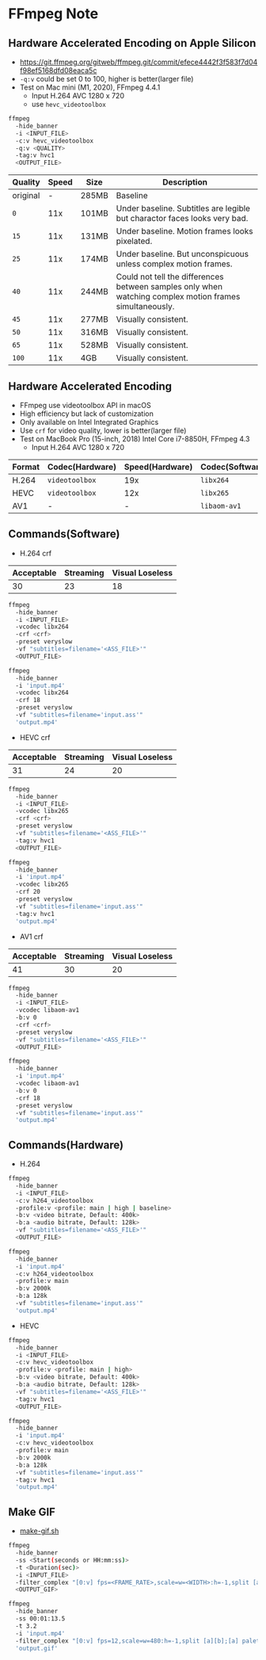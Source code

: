# FFmpeg Note

## Hardware Accelerated Encoding on Apple Silicon

- <https://git.ffmpeg.org/gitweb/ffmpeg.git/commit/efece4442f3f583f7d04f98ef5168dfd08eaca5c>
- `-q:v` could be set 0 to 100, higher is better(larger file)
- Test on Mac mini (M1, 2020), FFmpeg 4.4.1
  - Input H.264 AVC 1280 x 720
  - use `hevc_videotoolbox`

```bash
ffmpeg
  -hide_banner
  -i <INPUT_FILE>
  -c:v hevc_videotoolbox
  -q:v <QUALITY>
  -tag:v hvc1
  <OUTPUT_FILE>
```

| Quality  | Speed | Size  | Description                                                                                             |
| -------- | ----- | ----- | ------------------------------------------------------------------------------------------------------- |
| original | -     | 285MB | Baseline                                                                                                |
| `0`      | 11x   | 101MB | Under baseline. Subtitles are legible but charactor faces looks very bad.                               |
| `15`     | 11x   | 131MB | Under baseline. Motion frames looks pixelated.                                                          |
| `25`     | 11x   | 174MB | Under baseline. But unconspicuous unless complex motion frames.                                         |
| `40`     | 11x   | 244MB | Could not tell the differences between samples only when watching complex motion frames simultaneously. |
| `45`     | 11x   | 277MB | Visually consistent.                                                                                    |
| `50`     | 11x   | 316MB | Visually consistent.                                                                                    |
| `65`     | 11x   | 528MB | Visually consistent.                                                                                    |
| `100`    | 11x   | 4GB   | Visually consistent.                                                                                    |

## Hardware Accelerated Encoding

- FFmpeg use videotoolbox API in macOS
- High efficiency but lack of customization
- Only available on Intel Integrated Graphics
- Use `crf` for video quality, lower is better(larger file)
- Test on MacBook Pro (15-inch, 2018) Intel Core i7-8850H, FFmpeg 4.3
  - Input H.264 AVC 1280 x 720

| Format | Codec(Hardware) | Speed(Hardware) | Codec(Software) | Speed(Software) |
| ------ | --------------- | --------------- | --------------- | --------------- |
| H.264  | `videotoolbox`  | 19x             | `libx264`       | 5x              |
| HEVC   | `videotoolbox`  | 12x             | `libx265`       | 0.1x            |
| AV1    | -               | -               | `libaom-av1`    | 0.01x           |

## Commands(Software)

- H.264 crf

| Acceptable | Streaming | Visual Loseless |
| ---------- | --------- | --------------- |
| 30         | 23        | 18              |

```bash
ffmpeg
  -hide_banner
  -i <INPUT_FILE>
  -vcodec libx264
  -crf <crf>
  -preset veryslow
  -vf "subtitles=filename='<ASS_FILE>'"
  <OUTPUT_FILE>
```

```bash
ffmpeg
  -hide_banner
  -i 'input.mp4'
  -vcodec libx264
  -crf 18
  -preset veryslow
  -vf "subtitles=filename='input.ass'"
  'output.mp4'
```

- HEVC crf

| Acceptable | Streaming | Visual Loseless |
| ---------- | --------- | --------------- |
| 31         | 24        | 20              |

```bash
ffmpeg
  -hide_banner
  -i <INPUT_FILE>
  -vcodec libx265
  -crf <crf>
  -preset veryslow
  -vf "subtitles=filename='<ASS_FILE>'"
  -tag:v hvc1
  <OUTPUT_FILE>
```

```bash
ffmpeg
  -hide_banner
  -i 'input.mp4'
  -vcodec libx265
  -crf 20
  -preset veryslow
  -vf "subtitles=filename='input.ass'"
  -tag:v hvc1
  'output.mp4'
```

- AV1 crf

| Acceptable | Streaming | Visual Loseless |
| ---------- | --------- | --------------- |
| 41         | 30        | 20              |

```bash
ffmpeg
  -hide_banner
  -i <INPUT_FILE>
  -vcodec libaom-av1
  -b:v 0
  -crf <crf>
  -preset veryslow
  -vf "subtitles=filename='<ASS_FILE>'"
  <OUTPUT_FILE>
```

```bash
ffmpeg
  -hide_banner
  -i 'input.mp4'
  -vcodec libaom-av1
  -b:v 0
  -crf 18
  -preset veryslow
  -vf "subtitles=filename='input.ass'"
  'output.mp4'
```

## Commands(Hardware)

- H.264

```bash
ffmpeg
  -hide_banner
  -i <INPUT_FILE>
  -c:v h264_videotoolbox
  -profile:v <profile: main | high | baseline>
  -b:v <video bitrate, Default: 400k>
  -b:a <audio bitrate, Default: 128k>
  -vf "subtitles=filename='<ASS_FILE>'"
  <OUTPUT_FILE>
```

```bash
ffmpeg
  -hide_banner
  -i 'input.mp4'
  -c:v h264_videotoolbox
  -profile:v main
  -b:v 2000k
  -b:a 128k
  -vf "subtitles=filename='input.ass'"
  'output.mp4'
```

- HEVC

```bash
ffmpeg
  -hide_banner
  -i <INPUT_FILE>
  -c:v hevc_videotoolbox
  -profile:v <profile: main | high>
  -b:v <video bitrate, Default: 400k>
  -b:a <audio bitrate, Default: 128k>
  -vf "subtitles=filename='<ASS_FILE>'"
  -tag:v hvc1
  <OUTPUT_FILE>
```

```bash
ffmpeg
  -hide_banner
  -i 'input.mp4'
  -c:v hevc_videotoolbox
  -profile:v main
  -b:v 2000k
  -b:a 128k
  -vf "subtitles=filename='input.ass'"
  -tag:v hvc1
  'output.mp4'
```

## Make GIF

- [make-gif.sh](../scripts/make-gif.sh)

```bash
ffmpeg
  -hide_banner
  -ss <Start(seconds or HH:mm:ss)>
  -t <Duration(sec)>
  -i <INPUT_FILE>
  -filter_complex "[0:v] fps=<FRAME_RATE>,scale=w=<WIDTH>:h=-1,split [a][b];[a] palettegen=stats_mode=single [p];[b][p] paletteuse=new=1"
  <OUTPUT_GIF>
```

```bash
ffmpeg
  -hide_banner
  -ss 00:01:13.5
  -t 3.2
  -i 'input.mp4'
  -filter_complex "[0:v] fps=12,scale=w=480:h=-1,split [a][b];[a] palettegen=stats_mode=single [p];[b][p] paletteuse=new=1"
  'output.gif'
```
